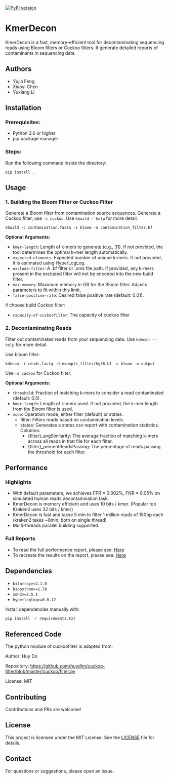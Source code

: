 [![PyPI version](https://img.shields.io/pypi/v/KmerDecon.svg)](https://pypi.org/project/KmerDecon/)
# KmerDecon

KmerDecon is a fast, memory-efficient tool for decontaminating sequencing reads using Bloom filters or Cuckoo filters. It generate detailed reports of contaminants in sequencing data.

## Authors
- Yujia Feng
- Xiaoyi Chen
- Yuxiang Li

## Installation

### Prerequisites:

- Python 3.6 or higher
- pip package manager

### Steps:

Run the following command inside the directory:
  ```
  pip install .
  ```

## Usage

### 1. Building the Bloom Filter or Cuckoo Filter

Generate a Bloom filter from contamination source sequences. Generate a Cuckoo filter, use `-s cuckoo`. Use `kbuild --help` for more detail.

```
kbuild -c contamination.fasta -s bloom -o contamination_filter.bf
```


**Optional Arguments:**

- `kmer-length`: Length of k-mers to generate (e.g., 31). If not provided, the tool determines the optimal k-mer length automatically.
- `expected-elements`: Expected number of unique k-mers. If not provided, it is estimated using HyperLogLog.
- `exclude-filter`: A .bf filter or .cms file path. If provided, any k-mers present in the excluded filter will not be encoded into the new build filter.
- `max-memory`: Maximum memory in GB for the Bloom filter. Adjusts parameters to fit within this limit.
- `false-positive-rate`: Desired false positive rate (default: 0.01).

if choose build Cuckoo filter:
- `capacity-of-cuckoofilter`: The capacity of cuckoo filter

### 2. Decontaminating Reads

Filter out contaminated reads from your sequencing data. Use `kdecon --help` for more detail.

Use bloom filter:
```
kdecon -i reads.fastq -d example_filter/hg38.bf -s bloom -o output
```
Use `-s cuckoo` for Cuckoo filter.

**Optional Arguments:**

- `threshold`: Fraction of matching k-mers to consider a read contaminated (default: 0.5).
- `kmer-length`: Length of k-mers used. If not provided, the k-mer length from the Bloom filter is used.
- `mode`: Operation mode, either filter (default) or states.
  - filter: Filters reads based on contamination levels.
  - states: Generates a states.csv report with contamination statistics. Columns:
	- {filter}_avgSimilarity: The average fraction of matching k-mers across all reads in that file for each filter.
	- {filter}_percentReadsPassing: The percentage of reads passing the threshold for each filter.

## Performance

### Highlights

- With default parameters, we achieves FPR = 0.002%, FNR = 0.05% on simulated human reads decontamination task.
- KmerDecon is memory efficient and uses 10 bits / kmer. (Popular too Kraken2 uses 32 bits / kmer)
- KmerDecon is fast and takse 5 min to filter 1 million reads of 150bp each (kraken2 takes ~8min, both on single thread)
- Multi-threads parallel building supported.

### Full Reports
- To read the full performance report, please see: [Here](https://drive.google.com/file/d/1shEp8LZAC5w_qR0p8BzsjBeAsOffvDIH/view?usp=sharing)
- To recreate the results on the report, please see: [Here](reproducibility.md)


## Dependencies

- `bitarray>=2.1.0`
- `biopython>=1.78`
- `mmh3>=2.5.1`
- `hyperloglog>=0.0.12`

Install dependencies manually with:

```bash
pip install -r requirements.txt
```
## Referenced Code
 The python module of cuckoofilter is adapted from:

 Author: Huy Do

 Repository: https://github.com/huydhn/cuckoo-filter/blob/master/cuckoo/filter.py
 
 License: MIT

## Contributing

Contributions and PRs are welcome!

## License

This project is licensed under the MIT License. See the [LICENSE](LICENSE) file for details.

## Contact

For questions or suggestions, please open an issue.
